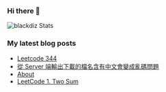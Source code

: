 ### Hi there 👋

![blackdiz Stats](https://github-readme-stats.vercel.app/api?username=blackdiz&theme=flag-india)
<!--
**blackdiz/blackdiz** is a ✨ _special_ ✨ repository because its `README.md` (this file) appears on your GitHub profile.

Here are some ideas to get you started:

- 🔭 I’m currently working on ...
- 🌱 I’m currently learning ...
- 👯 I’m looking to collaborate on ...
- 🤔 I’m looking for help with ...
- 💬 Ask me about ...
- 📫 How to reach me: ...
- 😄 Pronouns: ...
- ⚡ Fun fact: ...
-->

### My latest blog posts
<!-- BLOG-POST-LIST:START -->
- [Leetcode 344](https://blackdiz.github.io/blog/leetcode-344/)
- [從 Server 端輸出下載的檔名含有中文會變成亂碼問題](https://blackdiz.github.io/blog/garbled-file-name/)
- [About](https://blackdiz.github.io/about/)
- [LeetCode 1. Two Sum](https://blackdiz.github.io/blog/leetcode-1/)
<!-- BLOG-POST-LIST:END -->
